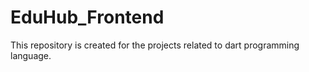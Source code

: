 # EduHub_Frontend
This repository is created for the projects related to dart programming language.
